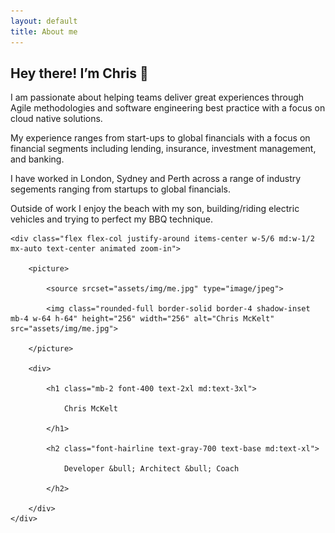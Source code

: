 ```yaml
---
layout: default
title: About me
---
```


## Hey there! I’m Chris 👋

I am passionate about helping teams deliver great experiences through Agile methodologies and software engineering best practice with a focus on cloud native solutions.

My experience ranges from start-ups to global financials with a focus on financial segments including lending, insurance, investment management, and banking.

I have worked in London, Sydney and Perth across a range of industry segements ranging from startups to global financials.

Outside of work I enjoy the beach with my son, building/riding electric vehicles and trying to perfect my BBQ technique.


<section class="flex flex-wrap bg-gray-200 py-6">
    
    <div class="flex flex-col justify-around items-center w-5/6 md:w-1/2 mx-auto text-center animated zoom-in">

        <picture>

            <source srcset="assets/img/me.jpg" type="image/jpeg">

            <img class="rounded-full border-solid border-4 shadow-inset mb-4 w-64 h-64" height="256" width="256" alt="Chris McKelt" src="assets/img/me.jpg">

        </picture>

        <div>

            <h1 class="mb-2 font-400 text-2xl md:text-3xl">

                Chris McKelt

            </h1>

            <h2 class="font-hairline text-gray-700 text-base md:text-xl">

                Developer &bull; Architect &bull; Coach

            </h2>

        </div>
    </div>
</section>
